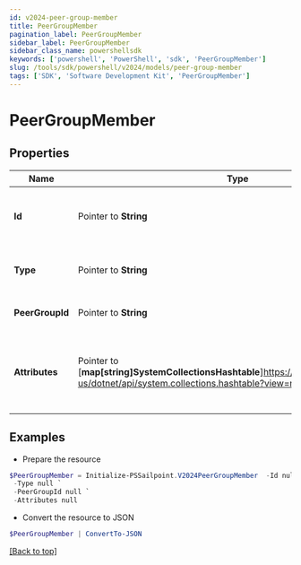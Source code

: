 ```yaml
---
id: v2024-peer-group-member
title: PeerGroupMember
pagination_label: PeerGroupMember
sidebar_label: PeerGroupMember
sidebar_class_name: powershellsdk
keywords: ['powershell', 'PowerShell', 'sdk', 'PeerGroupMember'] 
slug: /tools/sdk/powershell/v2024/models/peer-group-member
tags: ['SDK', 'Software Development Kit', 'PeerGroupMember']
---
```



# PeerGroupMember

## Properties

Name | Type | Description | Notes
------------ | ------------- | ------------- | -------------
**Id** |  Pointer to **String** | A unique identifier for the peer group member. | [optional] 
**Type** |  Pointer to **String** | The type of the peer group member. | [optional] 
**PeerGroupId** |  Pointer to **String** | The ID of the peer group. | [optional] 
**Attributes** |  Pointer to [**map[string]SystemCollectionsHashtable**]https://learn.microsoft.com/en-us/dotnet/api/system.collections.hashtable?view=net-9.0 | Arbitrary key-value pairs, belonging to the peer group member. | [optional] 

## Examples

- Prepare the resource
```powershell
$PeerGroupMember = Initialize-PSSailpoint.V2024PeerGroupMember  -Id null `
 -Type null `
 -PeerGroupId null `
 -Attributes null
```

- Convert the resource to JSON
```powershell
$PeerGroupMember | ConvertTo-JSON
```


[[Back to top]](#) 

